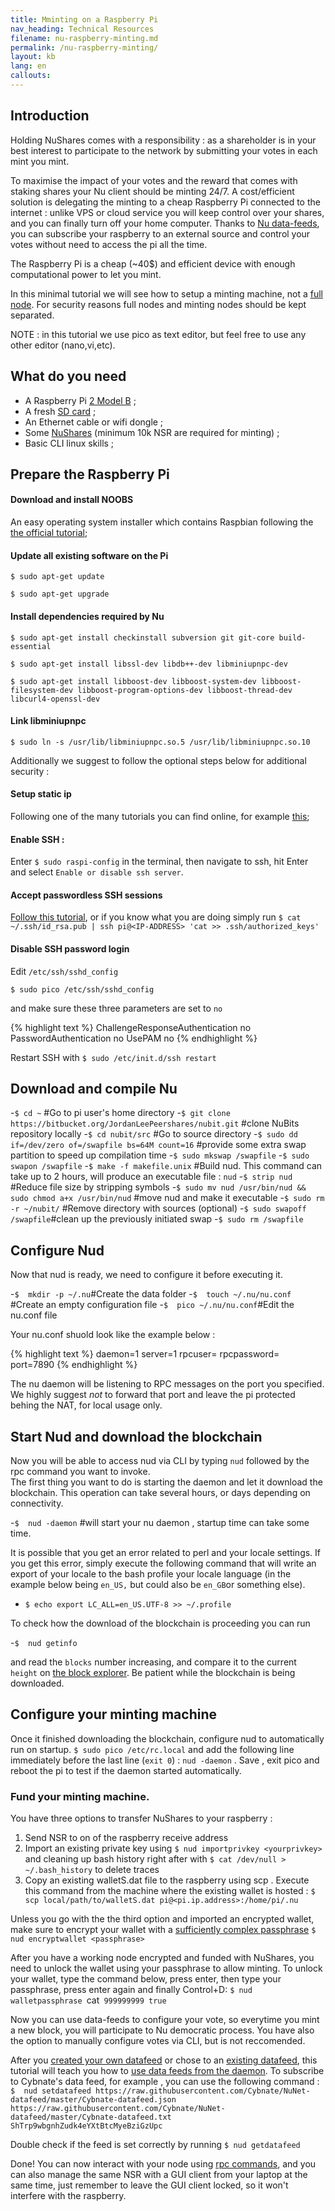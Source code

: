```yaml
---
title: Mminting on a Raspberry Pi
nav_heading: Technical Resources
filename: nu-raspberry-minting.md
permalink: /nu-raspberry-minting/
layout: kb
lang: en
callouts:
---
```


## Introduction
Holding NuShares comes with a responsibility : as a shareholder is in your best interest to participate to the network by submitting your votes in each mint you mint. 

To maximise the impact of your votes and the reward that comes with staking shares your Nu client should be minting 24/7.  A cost/efficient solution is delegating the minting to a cheap Raspberry Pi connected to the internet : unlike VPS or cloud service you will keep control over your shares, and you can finally turn off your home computer.  Thanks to  [Nu data-feeds](https://docs.nubits.com/using-a-data-feed/), you can subscribe your raspberry to an external source and control your votes without need to access the pi all the time. 

The Raspberry Pi is a cheap (~40$) and efficient device with enough computational power to let you mint.   

In this minimal tutorial we will see how to setup a minting machine, not a [full node](https://bitcoin.org/en/full-node#other-linux-distributions). For security reasons full nodes and minting nodes should be kept separated. 

NOTE : in this tutorial we use pico as text editor, but feel free to use any other editor (nano,vi,etc). 

## What do you need
   - A Raspberry Pi [2 Model B](https://www.raspberrypi.org/products/raspberry-pi-2-model-b/)  ;
   - A fresh [SD card](https://www.raspberrypi.org/documentation/installation/sd-cards.md)  ;
   - An Ethernet cable or wifi dongle ;
   - Some [NuShares](https://nubits.com/nushares/introduction) (minimum 10k NSR are required for minting) ;
   - Basic CLI linux skills ;

## Prepare the Raspberry Pi
#### Download and install NOOBS
An easy operating system installer which contains Raspbian following the [the official tutorial](https://www.raspberrypi.org/help/noobs-setup/);

#### Update all existing software on the Pi 
`$ sudo apt-get update`

`$ sudo apt-get upgrade`

#### Install dependencies required by Nu
`$ sudo apt-get install checkinstall subversion git git-core build-essential`

`$ sudo apt-get install libssl-dev libdb++-dev libminiupnpc-dev`

`$ sudo apt-get install libboost-dev libboost-system-dev libboost-filesystem-dev libboost-program-options-dev libboost-thread-dev libcurl4-openssl-dev`

#### Link libminiupnpc 

`$ sudo ln -s /usr/lib/libminiupnpc.so.5 /usr/lib/libminiupnpc.so.10`

Additionally we suggest to follow the optional steps below for additional security : 

####  Setup static ip 
Following one of the many tutorials you can find online, for example [this](http://www.modmypi.com/blog/tutorial-how-to-give-your-raspberry-pi-a-static-ip-address);


#### Enable SSH : 
Enter `$ sudo raspi-config` in the terminal, then navigate to ssh, hit Enter and select `Enable or disable ssh server`.
#### Accept passwordless SSH sessions 
[Follow this tutorial](https://www.raspberrypi.org/documentation/remote-access/ssh/passwordless.md), or if you know what you are doing simply run 
`$ cat ~/.ssh/id_rsa.pub | ssh pi@<IP-ADDRESS> 'cat >> .ssh/authorized_keys' `
#### Disable SSH password login 
Edit `/etc/ssh/sshd_config`

`$ sudo pico /etc/ssh/sshd_config`

and make sure these three parameters are set to `no`

{% highlight text %}
ChallengeResponseAuthentication no
PasswordAuthentication no
UsePAM no
{% endhighlight %}

Restart SSH with `$ sudo /etc/init.d/ssh restart`

## Download and compile Nu

-`$ cd ~` #Go to pi user's home directory
-`$ git clone https://bitbucket.org/JordanLeePeershares/nubit.git`   #clone NuBits repository locally
-`$ cd nubit/src` #Go to source directory 
-`$ sudo dd if=/dev/zero of=/swapfile bs=64M count=16` #provide some extra swap partition to speed up compilation time
-`$ sudo mkswap /swapfile` 
-`$ sudo swapon /swapfile` 
-`$ make -f makefile.unix` #Build  nud. This command can take up to 2 hours, will produce an executable file : `nud`
-`$ strip nud` #Reduce file size by stripping symbols
-`$ sudo mv nud /usr/bin/nud && sudo chmod a+x /usr/bin/nud` #move nud and make it executable
-`$ sudo rm -r ~/nubit/` #Remove directory with sources (optional)
-`$ sudo swapoff /swapfile`#clean up the previously initiated swap
-`$ sudo rm /swapfile`

## Configure Nud

Now that nud is ready, we need to configure it before executing it. 

-`$  mkdir -p ~/.nu`#Create the data folder 
-`$  touch ~/.nu/nu.conf` #Create an empty configuration file
-`$  pico ~/.nu/nu.conf`#Edit the nu.conf file

Your nu.conf shuold look like the example below : 

{% highlight text %}
daemon=1 
server=1
rpcuser=<chooseAnUsername>
rpcpassword=<chooseAPassword>
port=7890
{% endhighlight %}

The  nu daemon will be listening to RPC messages on the port you specified. We highly suggest *not* to forward that port and leave the pi protected behing the NAT, for local usage only.  

## Start Nud and download the blockchain

Now you will be able to access nud via CLI by typing `nud` followed by the rpc command you want to invoke.  
The first thing you want to do is starting the daemon and let it download the blockchain. This operation can take  several hours, or days depending on connectivity.  

-`$  nud -daemon` #will start your nu daemon , startup time can take some time. 

It is possible that you get an error related to perl and your locale settings.  If you get this  error, simply execute the following command that will write an export of your locale to the bash profile your locale language (in the example below being `en_US,` but could also be `en_GB`or something else). 
- `$ echo export LC_ALL=en_US.UTF-8 >> ~/.profile`

To check how the download of the blockchain is proceeding you can run 

-`$  nud getinfo`

and read the `blocks` number increasing, and compare it to the current `height` on [the block explorer](https://blockexplorer.nu/status).   Be patient while the blockchain is being downloaded.

## Configure your minting machine

Once it finished downloading the blockchain, configure nud to automatically run on startup. 
`$ sudo pico /etc/rc.local`
and add the following line immediately before the last line (`exit 0`) : `nud -daemon` . Save , exit pico and reboot the pi to test if the daemon started automatically. 

### Fund your minting machine. 

You have three options to transfer NuShares to your raspberry : 

1. Send NSR to on of the raspberry receive address 
2. Import an existing private key using `$ nud importprivkey <yourprivkey>`  and cleaning up bash history right after with `$ cat /dev/null > ~/.bash_history` to delete traces
3. Copy an existing walletS.dat file to the raspberry using scp . Execute this command from the machine where the existing wallet is hosted : `$ scp local/path/to/walletS.dat pi@<pi.ip.address>:/home/pi/.nu `

Unless you go with the the third option and imported an encrypted wallet, make sure to encrypt your wallet with a [sufficiently complex passphrase](https://answers.uchicago.edu/16276) 
`$ nud encryptwallet <passphrase>` 

After you have a working node encrypted and funded with NuShares,  you need to unlock the wallet using your passphrase to allow minting. 
To unlock your wallet, type the command below, press enter,  then type your passphrase,  press enter again and finally Control+D: 
`$ nud walletpassphrase `cat` 999999999 true`

Now you can use data-feeds to configure your vote, so everytime you mint a new block, you will participate to Nu democratic process.  You have also the option to manually configure votes via CLI, but is not reccomended.   

After you [created your own datafeed](https://docs.nubits.com/hosting-a-data-feed/) or chose to an [existing datafeed](https://discuss.nubits.com/c/nushares/data-feeds), this tutorial will teach you how to [use data feeds from the daemon](https://docs.nubits.com/using-a-data-feed/#using-data-feeds-from-the-daemon).  To subscribe to Cybnate's data feed, for example , you can use the following command :
`$  nud setdatafeed https://raw.githubusercontent.com/Cybnate/NuNet-datafeed/master/Cybnate-datafeed.json https://raw.githubusercontent.com/Cybnate/NuNet-datafeed/master/Cybnate-datafeed.txt ShTrp9wbgnhZudk4eYXtBtcMyeBziGzUpc`

Double check if the feed is set correctly by running 
`$ nud getdatafeed `

Done!  You can now interact with your node using [rpc commands](https://docs.nubits.com/rpc-api/), and you can also manage the same NSR with a GUI client from your laptop at the same time, just remember to leave the GUI client locked, so it won't interfere with the raspberry.  